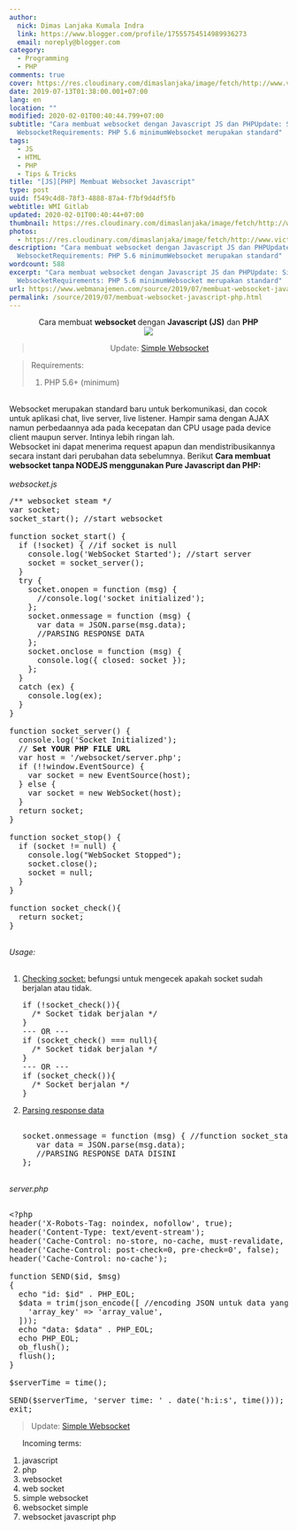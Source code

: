 ```yaml
---
author:
  nick: Dimas Lanjaka Kumala Indra
  link: https://www.blogger.com/profile/17555754514989936273
  email: noreply@blogger.com
category:
  - Programming
  - PHP
comments: true
cover: https://res.cloudinary.com/dimaslanjaka/image/fetch/http://www.victim-site.com/img/snapshots/websocket.png
date: 2019-07-13T01:38:00.001+07:00
lang: en
location: ""
modified: 2020-02-01T00:40:44.799+07:00
subtitle: "Cara membuat websocket dengan Javascript JS dan PHPUpdate: Simple
  WebsocketRequirements: PHP 5.6 minimumWebsocket merupakan standard"
tags:
  - JS
  - HTML
  - PHP
  - Tips & Tricks
title: "[JS][PHP] Membuat Websocket Javascript"
type: post
uuid: f549c4d8-78f3-4888-87a4-f7bf9d4df5fb
webtitle: WMI Gitlab
updated: 2020-02-01T00:40:44+07:00
thumbnail: https://res.cloudinary.com/dimaslanjaka/image/fetch/http://www.victim-site.com/img/snapshots/websocket.png
photos:
  - https://res.cloudinary.com/dimaslanjaka/image/fetch/http://www.victim-site.com/img/snapshots/websocket.png
description: "Cara membuat websocket dengan Javascript JS dan PHPUpdate: Simple
  WebsocketRequirements: PHP 5.6 minimumWebsocket merupakan standard"
wordcount: 588
excerpt: "Cara membuat websocket dengan Javascript JS dan PHPUpdate: Simple
  WebsocketRequirements: PHP 5.6 minimumWebsocket merupakan standard"
url: https://www.webmanajemen.com/source/2019/07/membuat-websocket-javascript-php.html
permalink: /source/2019/07/membuat-websocket-javascript-php.html
---
```


<div dir="ltr" style="text-align: left;" trbidi="on"><div style="text-align: center;">Cara membuat <b>websocket </b>dengan <b>Javascript (JS)</b> dan <b>PHP</b><br><img src="https://res.cloudinary.com/dimaslanjaka/image/fetch/http://www.victim-site.com/img/snapshots/websocket.png"><br><blockquote>Update: <a href="https://www.webmanajemen.com/p/simple-websocket.html">Simple Websocket</a></blockquote></div><blockquote class="tr_bq" style="text-align: left;">Requirements: <br><ol style="text-align: left;"><li>PHP 5.6+ (minimum)&nbsp;</li></ol></blockquote><br>Websocket merupakan standard baru untuk berkomunikasi, dan cocok untuk aplikasi chat, live server, live listener. Hampir sama dengan AJAX namun perbedaannya ada pada kecepatan dan CPU usage pada device client maupun server. Intinya lebih ringan lah.<br>Websocket ini dapat menerima request apapun dan mendistribusikannya secara instant dari perubahan data sebelumnya. Berikut <b>Cara membuat websocket tanpa NODEJS menggunakan Pure Javascript dan PHP:</b><br><br><i>websocket.js</i><br><pre>/** websocket steam */<br>var socket;<br>socket_start(); //start websocket<br><br>function socket_start() {<br>  if (!socket) { //if socket is null<br>    console.log('WebSocket Started'); //start server<br>    socket = socket_server();<br>  }<br>  try {<br>    socket.onopen = function (msg) {<br>      //console.log('socket initialized');<br>    };<br>    socket.onmessage = function (msg) {<br>      var data = JSON.parse(msg.data);<br>      //PARSING RESPONSE DATA<br>    };<br>    socket.onclose = function (msg) {<br>      console.log({ closed: socket });<br>    };<br>  }<br>  catch (ex) {<br>    console.log(ex);<br>  }<br>}<br><br>function socket_server() {<br>  console.log('Socket Initialized');<br>  // <b>Set YOUR PHP FILE URL</b><br>  var host = '/websocket/server.php'; <br>  if (!!window.EventSource) {<br>    var socket = new EventSource(host);<br>  } else {<br>    var socket = new WebSocket(host);<br>  }<br>  return socket;<br>}<br><br>function socket_stop() {<br>  if (socket != null) {<br>    console.log("WebSocket Stopped");<br>    socket.close();<br>    socket = null;<br>  }<br>}<br><br>function socket_check(){<br>  return socket;<br>}<br></pre><br><i>Usage:</i><br><br><ol style="text-align: left;"><li><u>Checking socket:</u>&nbsp;befungsi untuk mengecek apakah socket sudah berjalan atau tidak.</li><pre>if (!socket_check()){<br>  /* Socket tidak berjalan */<br>}<br>--- OR ---<br>if (socket_check() === null){<br>  /* Socket tidak berjalan */<br>}<br>--- OR ---<br>if (socket_check()){<br>  /* Socket berjalan */<br>}<br></pre><li><u>Parsing response data</u></li><pre><br>socket.onmessage = function (msg) { //function socket_start()<br>   var data = JSON.parse(msg.data);<br>   //PARSING RESPONSE DATA DISINI<br>};<br></pre></ol><br><i>server.php</i><pre><br>&lt;?php<br>header('X-Robots-Tag: noindex, nofollow', true);<br>header('Content-Type: text/event-stream');<br>header('Cache-Control: no-store, no-cache, must-revalidate, max-age=0');<br>header('Cache-Control: post-check=0, pre-check=0', false);<br>header('Cache-Control: no-cache');<br><br>function SEND($id, $msg)<br>{<br>  echo "id: $id" . PHP_EOL;<br>  $data = trim(json_encode([ //encoding JSON untuk data yang panjang<br>    'array_key' =&gt; 'array_value',<br>  ]));<br>  echo "data: $data" . PHP_EOL;<br>  echo PHP_EOL;<br>  ob_flush();<br>  flush();<br>}<br><br>$serverTime = time();<br><br>SEND($serverTime, 'server time: ' . date('h:i:s', time()));<br>exit;<br></pre></div><blockquote>Update: <a href="https://www.webmanajemen.com/p/simple-websocket.html">Simple Websocket</a></blockquote> <ol><p>Incoming terms:</p><li>javascript</li><li>php</li><li>websocket</li><li>web socket</li><li>simple websocket</li><li>websocket simple</li><li>websocket javascript php</li></ol>